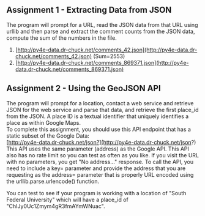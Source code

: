 ## Assignment 1 - Extracting Data from JSON

The program will prompt for a URL, read the JSON data from that URL using urllib and then parse and extract the comment counts from the JSON data, compute the sum of the numbers in the file.  
1. [http://py4e-data.dr-chuck.net/comments_42.json](http://py4e-data.dr-chuck.net/comments_42.json) (Sum=2553)
2. [http://py4e-data.dr-chuck.net/comments_869371.json](http://py4e-data.dr-chuck.net/comments_869371.json)

## Assignment 2 - Using the GeoJSON API

The program will prompt for a location, contact a web service and retrieve JSON for the web service and parse that data, and retrieve the first place_id from the JSON. A place ID is a textual identifier that uniquely identifies a place as within Google Maps.  
To complete this assignment, you should use this API endpoint that has a static subset of the Google Data:  
[http://py4e-data.dr-chuck.net/json?](http://py4e-data.dr-chuck.net/json?)  
This API uses the same parameter (address) as the Google API. This API also has no rate limit so you can test as often as you like. If you visit the URL with no parameters, you get "No address..." response. To call the API, you need to include a key= parameter and provide the address that you are requesting as the address= parameter that is properly URL encoded using the urllib.parse.urlencode() function.  

You can test to see if your program is working with a location of "South Federal University" which will have a place_id of "ChIJy0Uc1Zmym4gR3fmAYmWNuac".
